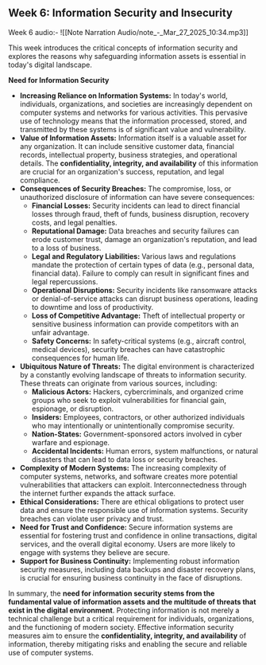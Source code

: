 ## **Week 6: Information Security and Insecurity**


Week 6 audio:- ![[Note Narration Audio/note_-_Mar_27_2025_10:34.mp3]]

This week introduces the critical concepts of information security and explores the reasons why safeguarding information assets is essential in today's digital landscape.

**Need for Information Security**

- **Increasing Reliance on Information Systems:** In today's world, individuals, organizations, and societies are increasingly dependent on computer systems and networks for various activities. This pervasive use of technology means that the information processed, stored, and transmitted by these systems is of significant value and vulnerability.
- **Value of Information Assets:** Information itself is a valuable asset for any organization. It can include sensitive customer data, financial records, intellectual property, business strategies, and operational details. The **confidentiality, integrity, and availability** of this information are crucial for an organization's success, reputation, and legal compliance.
- **Consequences of Security Breaches:** The compromise, loss, or unauthorized disclosure of information can have severe consequences:
    - **Financial Losses:** Security incidents can lead to direct financial losses through fraud, theft of funds, business disruption, recovery costs, and legal penalties.
    - **Reputational Damage:** Data breaches and security failures can erode customer trust, damage an organization's reputation, and lead to a loss of business.
    - **Legal and Regulatory Liabilities:** Various laws and regulations mandate the protection of certain types of data (e.g., personal data, financial data). Failure to comply can result in significant fines and legal repercussions.
    - **Operational Disruptions:** Security incidents like ransomware attacks or denial-of-service attacks can disrupt business operations, leading to downtime and loss of productivity.
    - **Loss of Competitive Advantage:** Theft of intellectual property or sensitive business information can provide competitors with an unfair advantage.
    - **Safety Concerns:** In safety-critical systems (e.g., aircraft control, medical devices), security breaches can have catastrophic consequences for human life.
- **Ubiquitous Nature of Threats:** The digital environment is characterized by a constantly evolving landscape of threats to information security. These threats can originate from various sources, including:
    - **Malicious Actors:** Hackers, cybercriminals, and organized crime groups who seek to exploit vulnerabilities for financial gain, espionage, or disruption.
    - **Insiders:** Employees, contractors, or other authorized individuals who may intentionally or unintentionally compromise security.
    - **Nation-States:** Government-sponsored actors involved in cyber warfare and espionage.
    - **Accidental Incidents:** Human errors, system malfunctions, or natural disasters that can lead to data loss or security breaches.
- **Complexity of Modern Systems:** The increasing complexity of computer systems, networks, and software creates more potential vulnerabilities that attackers can exploit. Interconnectedness through the internet further expands the attack surface.
- **Ethical Considerations:** There are ethical obligations to protect user data and ensure the responsible use of information systems. Security breaches can violate user privacy and trust.
- **Need for Trust and Confidence:** Secure information systems are essential for fostering trust and confidence in online transactions, digital services, and the overall digital economy. Users are more likely to engage with systems they believe are secure.
- **Support for Business Continuity:** Implementing robust information security measures, including data backups and disaster recovery plans, is crucial for ensuring business continuity in the face of disruptions.

In summary, the **need for information security stems from the fundamental value of information assets and the multitude of threats that exist in the digital environment**. Protecting information is not merely a technical challenge but a critical requirement for individuals, organizations, and the functioning of modern society. Effective information security measures aim to ensure the **confidentiality, integrity, and availability** of information, thereby mitigating risks and enabling the secure and reliable use of computer systems.